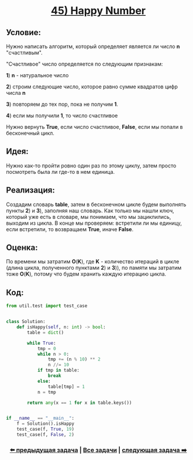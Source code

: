 <div align='center'>
<h1><a href='https://leetcode.com/problems/happy-number/description/'><strong>45) Happy Number</strong></a></h1>
</div>

## **Условие:**

Нужно написать алгоритм, который определяет является ли число **n** "счастливым".

"Счастливое" число определяется по следующим признакам:

**1**) **n** - натуральное число

**2**) строим следующие число, которое равно сумме квадратов цифр числа **n**

**3**) повторяем до тех пор, пока не получим **1**.

**4**) если мы получили **1**, то число счастливое

Нужно вернуть **True**, если число счастливое, **False**, если мы попали в бесконечный цикл.

## **Идея:**

Нужно как-то пройти ровно один раз по этому циклу, затем просто посмотреть была ли где-то в нем единица.

## **Реализация:**

Создадим словарь **table**, затем в бесконечном цикле будем выполнять пункты **2**) и **3**), заполняя наш словарь. Как только мы нашли ключ, который уже есть в словаре, мы понимаем, что мы зациклились, выходим из цикла. В конце мы проверяем: встретили ли мы единицу, если встретили, то возвращаем **True**, иначе **False**.



## **Оценка:**

По времени мы затратим **O**(**K**), где **K** - количество итераций в цикле (длина цикла, полученного пунктами **2**) и **3**)), по памяти мы затратим тоже **O**(**K**), потому что будем хранить каждую итерацию цикла.

## Код:
```python
from util.test import test_case


class Solution:
    def isHappy(self, n: int) -> bool:
        table = dict()

        while True:
            tmp = 0
            while n > 0:
                tmp += (n % 10) ** 2
                n //= 10
            if tmp in table:
                break
            else:
                table[tmp] = 1
            n = tmp

        return any(x == 1 for x in table.keys())


if __name__ == "__main__":
    f = Solution().isHappy
    test_case(f, True, 19)
    test_case(f, False, 2)

```

<div align='center'><h3><a href='https://github.com/TAskMAster339/PythonAlgorithms/tree/main/44.Two%20Sum'>⬅️ предыдущая задача</a>&nbsp;|&nbsp;<a href='https://github.com/TAskMAster339/PythonAlgorithms/tree/main/README.md'>Все задачи</a>&nbsp;|&nbsp;<a href='https://github.com/TAskMAster339/PythonAlgorithms/tree/main/46.Contains%20Duplicate%20II'>следующая задача ➡️</a></h3></div>